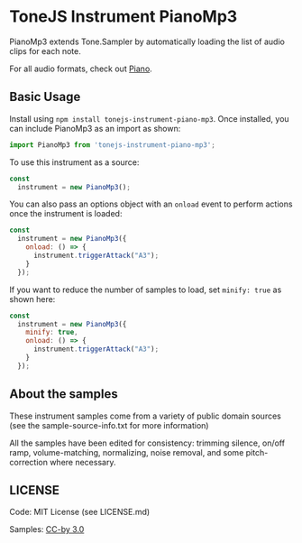 # ToneJS Instrument PianoMp3

PianoMp3 extends Tone.Sampler by automatically loading the list of audio clips for each note.

For all audio formats, check out [Piano](../README.md).

## Basic Usage

Install using `npm install tonejs-instrument-piano-mp3`. Once installed, you can include PianoMp3 as an import as shown:

```javascript
import PianoMp3 from 'tonejs-instrument-piano-mp3';
```

To use this instrument as a source:

```javascript
const
  instrument = new PianoMp3();
```

You can also pass an options object with an `onload` event to perform actions once the instrument is loaded:

```javascript
const
  instrument = new PianoMp3({
    onload: () => {
      instrument.triggerAttack("A3");
    }
  });
```

If you want to reduce the number of samples to load, set `minify: true` as shown here:

```javascript
const
  instrument = new PianoMp3({
    minify: true,
    onload: () => {
      instrument.triggerAttack("A3");
    }
  });
```

## About the samples

These instrument samples come from a variety of public domain sources (see the sample-source-info.txt for more information)

All the samples have been edited for consistency: trimming silence, on/off ramp, volume-matching, normalizing, noise removal, and some pitch-correction where necessary.

## LICENSE

Code: MIT License (see LICENSE.md)

Samples: [CC-by 3.0](https://creativecommons.org/licenses/by/3.0/)
